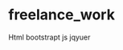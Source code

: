 # freelance_work
Html bootstrapt js jqyuer
<link href="https://freelance-work-theta.vercel.app/" rel="stylesheet"/>

